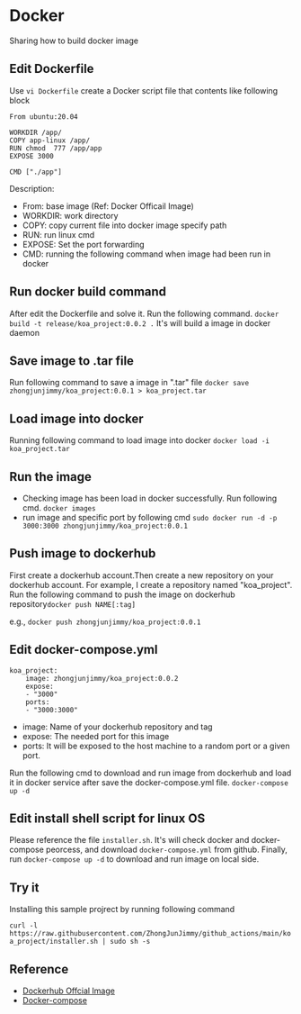 # Docker

Sharing how to build docker image

## Edit Dockerfile
Use `vi Dockerfile` create a Docker script file that contents like following block
```
From ubuntu:20.04

WORKDIR /app/
COPY app-linux /app/
RUN chmod  777 /app/app
EXPOSE 3000

CMD ["./app"]
```
Description:
- From: base image (Ref: Docker Officail Image)
- WORKDIR: work directory
- COPY: copy current file into docker image specify path
- RUN: run linux cmd
- EXPOSE: Set the port forwarding
- CMD: running the following command when image had been run in docker

## Run docker build command

After edit the Dockerfile and solve it. Run the following command.
    `docker build -t release/koa_project:0.0.2 .`
It's will build a image in docker daemon


## Save image to .tar file

Run following command to save a image in ".tar" file
    `docker save zhongjunjimmy/koa_project:0.0.1 > koa_project.tar`

## Load image into docker


Running following command to load image into docker
    `docker load -i koa_project.tar`

## Run the image
- Checking image has been load in docker successfully. Run following cmd.
    `docker images`
- run image and specific port by following cmd
    `sudo docker run -d -p 3000:3000 zhongjunjimmy/koa_project:0.0.1`

## Push image to dockerhub
First create a dockerhub account.Then create a new repository on your dockerhub account.
For example, I create a repository named "koa_project". 
Run the following command to push the image on dockerhub repository`docker push NAME[:tag]`

e.g., `docker push zhongjunjimmy/koa_project:0.0.1`

## Edit docker-compose.yml
```
koa_project:
    image: zhongjunjimmy/koa_project:0.0.2
    expose:
    - "3000"
    ports:
    - "3000:3000"
```

- image: Name of your dockerhub repository and tag
- expose: The needed port for this image
- ports: It will be exposed to the host machine to a random port or a given port.

Run the following cmd to download and run image from dockerhub and load it in docker service after save the docker-compose.yml file.
    `docker-compose up -d`

## Edit install shell script for linux OS

Please reference the file `installer.sh`. It's will check docker and docker-compose peorcess, and download `docker-compose.yml` from github.
Finally, run `docker-compose up -d` to download and run image on local side.

## Try it 
Installing this sample projrect by running following command

`curl -l https://raw.githubusercontent.com/ZhongJunJimmy/github_actions/main/koa_project/installer.sh | sudo sh -s`

## Reference
- [Dockerhub Offcial Image](https://hub.docker.com/search?type=image&image_filter=official)
- [Docker-compose](https://docs.docker.com/compose/)
